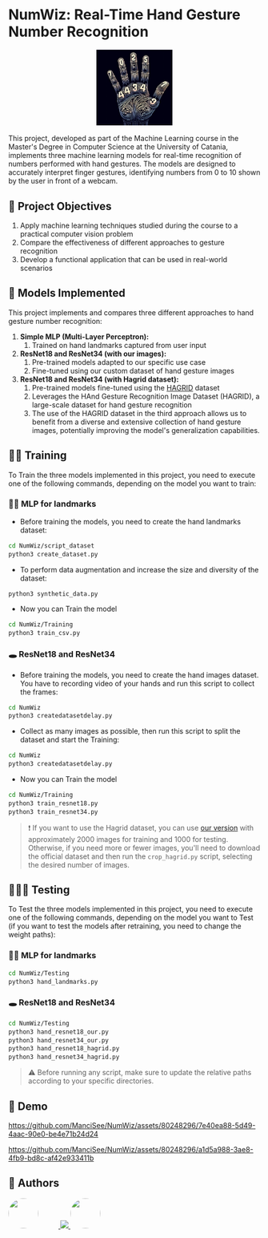 # NumWiz: Real-Time Hand Gesture Number Recognition

<div align="center">
  <img src="./images/NumWiz.JPG" style="width:30%; height:30%;">
</div>

This project, developed as part of the Machine Learning course in the Master's Degree in Computer Science at the University of Catania, implements three machine learning models for real-time recognition of numbers performed with hand gestures. The models are designed to accurately interpret finger gestures, identifying numbers from 0 to 10 shown by the user in front of a webcam.

## 🎯 Project Objectives
1. Apply machine learning techniques studied during the course to a practical computer vision problem
2. Compare the effectiveness of different approaches to gesture recognition
3. Develop a functional application that can be used in real-world scenarios
   
## 🤖 Models Implemented
This project implements and compares three different approaches to hand gesture number recognition:
1. **Simple MLP (Multi-Layer Perceptron):**
   1. Trained on hand landmarks captured from user input
2. **ResNet18 and ResNet34 (with our images):**
   1. Pre-trained models adapted to our specific use case
   2. Fine-tuned using our custom dataset of hand gesture images
3. **ResNet18 and ResNet34 (with Hagrid dataset):**
   1. Pre-trained models fine-tuned using the [HAGRID](https://github.com/hukenovs/hagrid) dataset
   2. Leverages the HAnd Gesture Recognition Image Dataset (HAGRID), a large-scale dataset for hand gesture recognition
   3. The use of the HAGRID dataset in the third approach allows us to benefit from a diverse and extensive collection of hand gesture images, potentially improving the model's generalization capabilities.

## 🏋🏼 Training
To Train the three models implemented in this project, you need to execute one of the following commands, depending on the model you want to train:
### ✋🏼 MLP for landmarks
- Before training the models, you need to create the hand landmarks dataset:
```bash
cd NumWiz/script_dataset
python3 create_dataset.py
```
- To perform data augmentation and increase the size and diversity of the dataset:
```bash
python3 synthetic_data.py
```
- Now you can Train the model
```bash
cd NumWiz/Training
python3 train_csv.py
```
### 🕳️ ResNet18 and ResNet34
- Before training the models, you need to create the hand images dataset. You have to recording video of your hands and run this script to collect the frames:
```bash
cd NumWiz
python3 createdatasetdelay.py
```
- Collect as many images as possible, then run this script to split the dataset and start the Training:
```bash
cd NumWiz
python3 createdatasetdelay.py
```
- Now you can Train the model
```bash
cd NumWiz/Training
python3 train_resnet18.py
python3 train_resnet34.py
```
> ❗️ If you want to use the Hagrid dataset, you can use [our version](https://www.kaggle.com/datasets/mancisee2/splitted-hagrid/) with approximately 2000 images for training and 1000 for testing. Otherwise, if you need more or fewer images, you'll need to download the official dataset and then run the ```crop_hagrid.py``` script, selecting the desired number of images.

## 👨🏼‍💻 Testing
To Test the three models implemented in this project, you need to execute one of the following commands, depending on the model you want to Test (if you want to test the models after retraining, you need to change the weight paths):
### ✋🏼 MLP for landmarks
```bash
cd NumWiz/Testing
python3 hand_landmarks.py
```
### 🕳️ ResNet18 and ResNet34
```bash
cd NumWiz/Testing
python3 hand_resnet18_our.py
python3 hand_resnet34_our.py
python3 hand_resnet18_hagrid.py
python3 hand_resnet34_hagrid.py
```
> ⚠️ Before running any script, make sure to update the relative paths according to your specific directories.

## 📀 Demo

https://github.com/ManciSee/NumWiz/assets/80248296/7e40ea88-5d49-4aac-90e0-be4e71b24d24

https://github.com/ManciSee/NumWiz/assets/80248296/a1d5a988-3ae8-4fb9-bd8c-af42e933411b

## 👥 Authors
<a href="https://github.com/ManciSee">
  <img src="https://avatars.githubusercontent.com/u/80248296?v=4" style="width:60px; height:60px; border-radius: 50%; margin-right: 40px;">
</a>
<a href="https://github.com/enrysorb">
  <img src="https://avatars.githubusercontent.com/u/71724073?v=4" style=width:60px; height:60px; border-radius: 50%;">
</a>
<a href="https://github.com/pyMelo">
  <img src="https://avatars.githubusercontent.com/u/83662708?v=4" style="width:60px; height:60px; border-radius: 50%; margin-right: 40px;">
</a>

